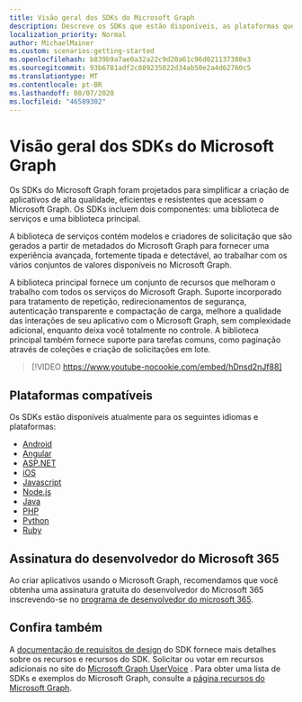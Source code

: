 ```yaml
---
title: Visão geral dos SDKs do Microsoft Graph
description: Descreve os SDKs que estão disponíveis, as plataformas que eles dão suporte e o valor que eles fornecem aos desenvolvedores.
localization_priority: Normal
author: MichaelMainer
ms.custom: scenarios:getting-started
ms.openlocfilehash: b839b9a7ae0a32a22c9d20a61c96d021137388e3
ms.sourcegitcommit: 93b6781adf2c889235022d34ab50e2a4d62760c5
ms.translationtype: MT
ms.contentlocale: pt-BR
ms.lasthandoff: 08/07/2020
ms.locfileid: "46589302"
---
```

# <a name="microsoft-graph-sdks-overview"></a>Visão geral dos SDKs do Microsoft Graph

Os SDKs do Microsoft Graph foram projetados para simplificar a criação de aplicativos de alta qualidade, eficientes e resistentes que acessam o Microsoft Graph. Os SDKs incluem dois componentes: uma biblioteca de serviços e uma biblioteca principal.

A biblioteca de serviços contém modelos e criadores de solicitação que são gerados a partir de metadados do Microsoft Graph para fornecer uma experiência avançada, fortemente tipada e detectável, ao trabalhar com os vários conjuntos de valores disponíveis no Microsoft Graph.

A biblioteca principal fornece um conjunto de recursos que melhoram o trabalho com todos os serviços do Microsoft Graph. Suporte incorporado para tratamento de repetição, redirecionamentos de segurança, autenticação transparente e compactação de carga, melhore a qualidade das interações de seu aplicativo com o Microsoft Graph, sem complexidade adicional, enquanto deixa você totalmente no controle. A biblioteca principal também fornece suporte para tarefas comuns, como paginação através de coleções e criação de solicitações em lote.

> [!VIDEO https://www.youtube-nocookie.com/embed/hDnsd2nJf88]


## <a name="supported-platforms"></a>Plataformas compatíveis

Os SDKs estão disponíveis atualmente para os seguintes idiomas e plataformas:

- [Android](https://developer.microsoft.com/en-us/graph/get-started/android)
- [Angular](https://developer.microsoft.com/en-us/graph/get-started/angular)
- [ASP.NET](https://developer.microsoft.com/en-us/graph/get-started/asp.net)
- [iOS](https://developer.microsoft.com/en-us/graph/get-started/ios)
- [Javascript](https://developer.microsoft.com/en-us/graph/get-started/javascript)
- [Node.js](https://developer.microsoft.com/en-us/graph/get-started/node.js)
- [Java](https://developer.microsoft.com/en-us/graph/get-started/java)
- [PHP](https://developer.microsoft.com/en-us/graph/get-started/php)
- [Python](https://developer.microsoft.com/en-us/graph/get-started/python)
- [Ruby](https://developer.microsoft.com/en-us/graph/get-started/ruby)

## <a name="microsoft-365-developer-subscription"></a>Assinatura do desenvolvedor do Microsoft 365

Ao criar aplicativos usando o Microsoft Graph, recomendamos que você obtenha uma assinatura gratuita do desenvolvedor do Microsoft 365 inscrevendo-se no [programa de desenvolvedor do microsoft 365](https://developer.microsoft.com/microsoft-365/dev-program).

## <a name="see-also"></a>Confira também

A [documentação de requisitos de design](https://github.com/microsoftgraph/msgraph-sdk-design) do SDK fornece mais detalhes sobre os recursos e recursos do SDK. Solicitar ou votar em recursos adicionais no site do [Microsoft Graph UserVoice](https://microsoftgraph.uservoice.com) . Para obter uma lista de SDKs e exemplos do Microsoft Graph, consulte a [página recursos do Microsoft Graph](https://developer.microsoft.com/en-us/graph/gallery/?filterBy=Samples,SDKs).
